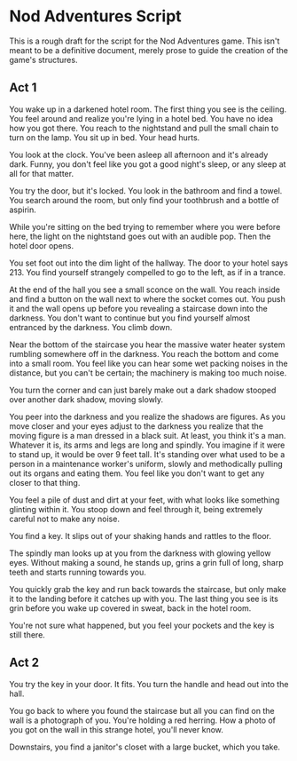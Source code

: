 Nod Adventures Script
=====================

This is a rough draft for the script for the Nod Adventures game. This isn't
meant to be a definitive document, merely prose to guide the creation of the
game's structures.

Act 1
-----

You wake up in a darkened hotel room. The first thing you see is the ceiling.
You feel around and realize you're lying in a hotel bed. You have no idea how
you got there. You reach to the nightstand and pull the small chain to turn on
the lamp. You sit up in bed. Your head hurts.

You look at the clock. You've been asleep all afternoon and it's already dark.
Funny, you don't feel like you got a good night's sleep, or any sleep at all
for that matter.

You try the door, but it's locked. You look in the bathroom and find a towel.
You search around the room, but only find your toothbrush and a bottle of
aspirin.

While you're sitting on the bed trying to remember where you were before here,
the light on the nightstand goes out with an audible pop. Then the hotel door
opens.

You set foot out into the dim light of the hallway. The door to your hotel says
213. You find yourself strangely compelled to go to the left, as if in a trance.

At the end of the hall you see a small sconce on the wall. You reach inside and
find a button on the wall next to where the socket comes out. You push it and
the wall opens up before you revealing a staircase down into the darkness. You
don't want to continue but you find yourself almost entranced by the darkness.
You climb down.

Near the bottom of the staircase you hear the massive water heater system
rumbling somewhere off in the darkness. You reach the bottom and come into a
small room. You feel like you can hear some wet packing noises in the distance,
but you can't be certain; the machinery is making too much noise.

You turn the corner and can just barely make out a dark shadow stooped over
another dark shadow, moving slowly.

You peer into the darkness and you realize the shadows are figures. As you move
closer and your eyes adjust to the darkness you realize that the moving figure
is a man dressed in a black suit. At least, you think it's a man. Whatever it
is, its arms and legs are long and spindly. You imagine if it were to stand up,
it would be over 9 feet tall. It's standing over what used to be a person in a
maintenance worker's uniform, slowly and methodically pulling out its organs
and eating them. You feel like you don't want to get any closer to that thing.

You feel a pile of dust and dirt at your feet, with what looks like something
glinting within it. You stoop down and feel through it, being extremely careful
not to make any noise.

You find a key. It slips out of your shaking hands and rattles to the floor.

The spindly man looks up at you from the darkness with glowing yellow eyes.
Without making a sound, he stands up, grins a grin full of long, sharp teeth
and starts running towards you.

You quickly grab the key and run back towards the staircase, but only make it
to the landing before it catches up with you. The last thing you see is its
grin before you wake up covered in sweat, back in the hotel room.

You're not sure what happened, but you feel your pockets and the key is still
there.

Act 2
-----

You try the key in your door. It fits. You turn the handle and head out into
the hall.

You go back to where you found the staircase but all you can find on the wall
is a photograph of you. You're holding a red herring. How a photo of you got on
the wall in this strange hotel, you'll never know.

Downstairs, you find a janitor's closet with a large bucket, which you take.


<!-- vi: ft=markdown spell
-->
